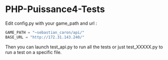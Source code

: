 # PHP-Puissance4-Tests

Edit config.py with your game_path and url :

```py
GAME_PATH = "~sebastian_caron/api/"
BASE_URL = "http://172.31.143.240/"
```

Then you can launch test_api.py to run all the tests or just test_XXXXX.py to run a test on a specific file.
